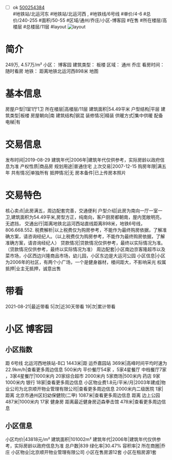 - [ ] ok [500254384](https://bj.5i5j.com/ershoufang/500254384.html)  
 #地铁站/北运河东 #地铁站/北运河西 ,  #地铁线/6号线
#单价/4-6 #总价/240-255 #面积/50-55   #区域/通州/乔庄/小区-博客园 #在售 #所在楼层/高楼层 #总楼层/11层 #layout 
![layout](http://image2.5i5j.com//group2/M00/CB/39/CgqJM13y9qWAf4YfAANziAkidfo907.jpg_P5.jpg) 
# 简介 
 249万,  4.57万/m² 
小区： 博客园
建筑类型： 板楼
区域： 通州 乔庄
看房时间： 随时看房
地铁： 距离地铁北运河西898米 地图
# 基本信息 
 房屋户型|1室1厅1卫
所在楼层|高楼层/11层
建筑面积|54.49平米
户型结构|平层
建筑类型|板楼
房屋朝向|南
建筑结构|钢混
装修情况|精装
供暖方式|集中供暖
配备电梯|有
# 交易信息 
 发布时间|2019-08-29
建筑年代|2006年|建筑年代仅供参考，实际房龄以政府信息为准
产权性质|商品房
规划用途|普通住宅
上次交易|2007-12-15
购房年限|满五年
共有情况|单独所有
抵押情况|无
房本备件|已上传房本照片
# 交易特色 
 核心卖点|此房满五，周边配套完善，交通便利
户型介绍|此房为南向一厅一室一卫,建筑面积为54.49平米,房型方正，纯南向，客户厨房都朝南，屋内宽敞明亮，无遮挡，
交通出行|距离地铁北运河西站直线距离898米，地铁6号线，806.668.552.
税费解析|以上税费仅为购房参考，不能作为最终购房依据，了解准确方案，请咨询经纪人。（以上税费仅为购房参考，不能作为最终购房依据，了解准确方案，请咨询经纪人）
贷款情况|贷款情况仅供参考，最终以实际情况为准。（贷款情况仅供参考，最终以实际情况为准）
周边配套|小区南边京客隆超市以及菜市场，小区西边兴隆商品市场，幼儿园，小区东边是大运河公园
小区信息|小区为2006年的社区，有两个小广场，一个是健身器材，楼间距大，不影响采光
权属抵押|业主无抵押，诚意出售
# 带看 
 2021-08-21|最近带看	 5|次|近30天带看	 19|次|累计带看
# 小区 博客园
## 小区指数 
 距 6号线 北运河西地铁站-B口 1443米|距 运乔嘉园站 369米|高峰时间平均时速为22.9km/h|查看更多周边信息
500米内 平价餐厅54家 ，5家4星餐厅
中档餐厅7家 ，3家4星餐厅|1000米内 20家综合超市
2000米内 5家商场|500米内 药店 9家
1000米内 银行 18家|查看更多周边信息
小区物业费1.8元/平米/月|2003年建成|物业公司为北京顺开物业管理有限公司|查看更多周边信息
2000米内二级医院 1家|距离 北京市通州区妇幼保健院(二甲)  1087米|查看更多周边信息
距离 边上公园 487米|1000米内 17家 健身房
距离最近健身房迈森拳击馆 478米|查看更多周边信息
## 小区信息 
 小区均价|43818元/m²
建筑面积|101002m²
建筑年代|2006年|建筑年代仅供参考，实际房龄以政府信息为准
总户数|839
绿化率|30.47%
容积率|2
所在商圈|乔庄
小区物业|北京顺开物业管理有限公司
小区在售房源12套
小区在租房源1套
